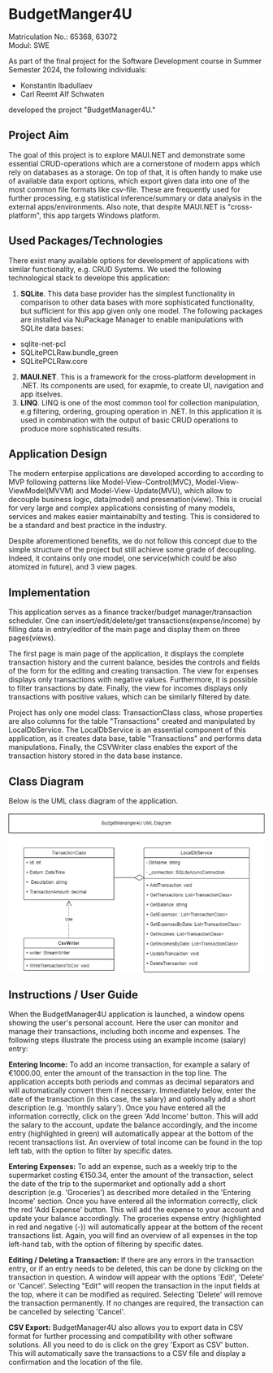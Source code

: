 # BudgetManger4U
Matriculation No.: 65368, 63072 <br>
Modul: SWE

As part of the final project for the Software Development course in Summer Semester 2024, the following individuals:

* Konstantin Ibadullaev
* Carl Reemt Alf Schwaten

developed the project "BudgetManager4U."
## Project Aim
The goal of this project is to explore MAUI.NET and demonstrate some essential CRUD-operations which are a cornerstone of modern apps which rely on databases as a storage. On top of that, it is often handy to make use of available data export options, which export given data into one of the most common file formats like csv-file. These are frequently used for further processing, e.g statistical inference/summary or data analysis in the external apps/environments. 
Also note, that despite MAUI.NET is "cross-platform", this app targets Windows platform.
## Used Packages/Technologies
There exist many available options for development of applications with similar functionality, e.g. CRUD Systems.
We used the following technological stack to develope this application:
1. **SQLite**. This data base provider has the simplest functionality in comparison to other data bases with more sophisticated  functionality, but sufficient for this app given only one model. The following packages are installed via NuPackage Manager to enable manipulations with SQLite data bases:
  - sqlite-net-pcl
  - SQLitePCLRaw.bundle_green
  - SQLitePCLRaw.core
2. **MAUI.NET**. This is a framework for the cross-platform development in .NET. Its components are used, for exapmle, to create UI, navigation and app itselves.
3. **LINQ**. LINQ is one of the most common tool for collection manipulation, e.g filtering, ordering, grouping operation in .NET. In this application it is used in combination with the output of basic CRUD operations to produce more sophisticated results.

## Application Design
The modern enterpise applications are developed according to according to MVP following patterns like Model-View-Control(MVC), Model-View-ViewModel(MVVM) and Model-View-Update(MVU), which allow to decouple business logic, data(model) and presenation(view). This is crucial for very large and complex applications consisting of many models, services and makes easier maintainabilty and testing. This is considered to be a standard and best practice in the industry.

Despite aforementioned benefits, we do not follow this concept due to the simple structure of the project but still achieve some grade of decoupling. Indeed, it contains only one model, one service(which could be also atomized in future), and 3 view pages.

## Implementation
This application serves as a finance tracker/budget manager/transaction scheduler. One can insert/edit/delete/get transactions(expense/income) by filling data in entry/editor of the main page and display them on three pages(views). 


The first page is main page of the application, it displays the complete transaction history and the current balance, besides the controls and fields of the form for the editing and creating transaction.
The view for expenses displays only transactions with negative values. Furthermore, it is possible to filter transactions by date.
Finally, the view for incomes displays only transactions with positive values, which can be similarly filtered by date.


Project  has only one model class: TransactionClass class, whose properties are also columns for the table "Transactions" created and manipulated by LocalDbService.
The LocalDbService is an essential component of this application, as it creates data base, table "Transactions" and performs data manipulations.
Finally, the CSVWriter class enables the export of the transaction history stored in the data base instance.

## Class Diagram
Below  is the UML class diagram of the application. 
<br>
<br>
![My Diagram](ProjectUML.drawio.png)
<br>

## Instructions / User Guide
When the BudgetManager4U application is launched, a window opens showing the user's personal account. Here the user can monitor and manage their transactions, including both income and expenses. The following steps illustrate the process using an example income (salary) entry:

**Entering Income:**
To add an income transaction, for example a salary of €1000.00, enter the amount of the transaction in the top line. The application accepts both periods and commas as decimal separators and will automatically convert them if necessary. Immediately below, enter the date of the transaction (in this case, the salary) and optionally add a short description (e.g. 'monthly salary'). Once you have entered all the information correctly, click on the green 'Add Income' button. This will add the salary to the account, update the balance accordingly, and the income entry (highlighted in green) will automatically appear at the bottom of the recent transactions list. 
An overview of total income can be found in the top left tab, with the option to filter by specific dates. 

**Entering Expenses:** 
To add an expense, such as a weekly trip to the supermarket costing €150.34, enter the amount of the transaction, select the date of the trip to the supermarket and optionally add a short description (e.g. 'Groceries') as described more detailed in the 'Entering Income' section. Once you have entered all the information correctly, click the red 'Add Expense' button. This will add the expense to your account and update your balance accordingly. The groceries expense entry (highlighted in red and negative (-)) will automatically appear at the bottom of the recent transactions list. Again, you will find an overview of all expenses in the top left-hand tab, with the option of filtering by specific dates.

**Editing / Deleting a Transaction:**
If there are any errors in the transaction entry, or if an entry needs to be deleted, this can be done by clicking on the transaction in question. A window will appear with the options 'Edit', 'Delete' or 'Cancel'. Selecting "Edit" will reopen the transaction in the input fields at the top, where it can be modified as required. Selecting 'Delete' will remove the transaction permanently. If no changes are required, the transaction can be cancelled by selecting 'Cancel'.

**CSV Export:**
BudgetManager4U also allows you to export data in CSV format for further processing and compatibility with other software solutions. All you need to do is click on the grey 'Export as CSV' button. This will automatically save the transactions to a CSV file and display a confirmation and the location of the file.
